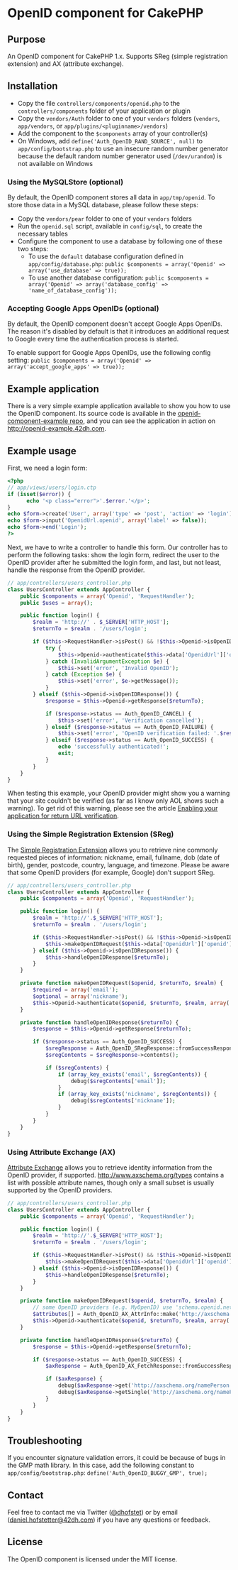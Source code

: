 # OpenID component for CakePHP

## Purpose

An OpenID component for CakePHP 1.x. Supports SReg (simple registration extension) and AX (attribute exchange).

## Installation

* Copy the file `controllers/components/openid.php` to the `controllers/components` folder of your application or plugin
* Copy the `vendors/Auth` folder to one of your `vendors` folders (`vendors`, `app/vendors`, or `app/plugins/<pluginname>/vendors`)
* Add the component to the `$components` array of your controller(s)
* On Windows, add `define('Auth_OpenID_RAND_SOURCE', null)` to `app/config/bootstrap.php` to use an insecure random number generator because the default random number generator used (`/dev/urandom`) is not available on Windows

### Using the MySQLStore (optional)

By default, the OpenID component stores all data in `app/tmp/openid`. To store those data in a MySQL database, please follow these steps:

* Copy the `vendors/pear` folder to one of your `vendors` folders
* Run the `openid.sql` script, available in `config/sql`, to create the necessary tables
* Configure the component to use a database by following one of these two steps:
   * To use the `default` database configuration defined in `app/config/database.php`: `public $components = array('Openid' => array('use_database' => true));`
   * To use another database configuration: `public $components = array('Openid' => array('database_config' => 'name_of_database_config'));`

### Accepting Google Apps OpenIDs (optional)

By default, the OpenID component doesn't accept Google Apps OpenIDs. The reason it's disabled by default is that it introduces an additional request to Google every time the authentication process is started.

To enable support for Google Apps OpenIDs, use the following config setting: `public $components = array('Openid' => array('accept_google_apps' => true));`

## Example application

There is a very simple example application available to show you how to use the OpenID component. Its source code is available in the [openid-component-example repo](https://github.com/cakebaker/openid-component-example/tree/cake_1.x), and you can see the application in action on http://openid-example.42dh.com.

## Example usage

First, we need a login form:

```php
<?php
// app/views/users/login.ctp
if (isset($error)) {
      echo '<p class="error">'.$error.'</p>';
}
echo $form->create('User', array('type' => 'post', 'action' => 'login'));
echo $form->input('OpenidUrl.openid', array('label' => false));
echo $form->end('Login');
?>
```

Next, we have to write a controller to handle this form. Our controller has to perform the following tasks: show the login form, redirect the user to the OpenID provider after he submitted the login form, and last, but not least, handle the response from the OpenID provider.

```php
// app/controllers/users_controller.php
class UsersController extends AppController {
    public $components = array('Openid', 'RequestHandler');
    public $uses = array();

    public function login() {
        $realm = 'http://' . $_SERVER['HTTP_HOST'];
        $returnTo = $realm . '/users/login';

        if ($this->RequestHandler->isPost() && !$this->Openid->isOpenIDResponse()) {
            try {
                $this->Openid->authenticate($this->data['OpenidUrl']['openid'], $returnTo, $realm);
            } catch (InvalidArgumentException $e) {
                $this->set('error', 'Invalid OpenID');
            } catch (Exception $e) {
                $this->set('error', $e->getMessage());
            }
        } elseif ($this->Openid->isOpenIDResponse()) {
            $response = $this->Openid->getResponse($returnTo);

            if ($response->status == Auth_OpenID_CANCEL) {
                $this->set('error', 'Verification cancelled');
            } elseif ($response->status == Auth_OpenID_FAILURE) {
                $this->set('error', 'OpenID verification failed: '.$response->message);
            } elseif ($response->status == Auth_OpenID_SUCCESS) {
                echo 'successfully authenticated!';
                exit;
            }
        }
    }
}
```
When testing this example, your OpenID provider might show you a warning that your site couldn't be verified (as far as I know only AOL shows such a warning). To get rid of this warning, please see the article [Enabling your application for return URL verification](http://cakebaker.42dh.com/2008/03/18/enabling-your-application-for-return-url-verification/).

### Using the Simple Registration Extension (SReg)

The [Simple Registration Extension](http://openid.net/specs/openid-simple-registration-extension-1_0.html) allows you to retrieve nine commonly requested pieces of information: nickname, email, fullname, dob (date of birth), gender, postcode, country, language, and timezone. Please be aware that some OpenID providers (for example, Google) don't support SReg.

```php
// app/controllers/users_controller.php
class UsersController extends AppController {
    public $components = array('Openid', 'RequestHandler');

    public function login() {
        $realm = 'http://'.$_SERVER['HTTP_HOST'];
        $returnTo = $realm . '/users/login';

        if ($this->RequestHandler->isPost() && !$this->Openid->isOpenIDResponse()) {
            $this->makeOpenIDRequest($this->data['OpenidUrl']['openid'], $returnTo, $realm);
        } elseif ($this->Openid->isOpenIDResponse()) {
            $this->handleOpenIDResponse($returnTo);
        }
    }

    private function makeOpenIDRequest($openid, $returnTo, $realm) {
        $required = array('email');
        $optional = array('nickname');
        $this->Openid->authenticate($openid, $returnTo, $realm, array('sreg_required' => $required, 'sreg_optional' => $optional));
    }

    private function handleOpenIDResponse($returnTo) {
        $response = $this->Openid->getResponse($returnTo);

        if ($response->status == Auth_OpenID_SUCCESS) {
            $sregResponse = Auth_OpenID_SRegResponse::fromSuccessResponse($response);
            $sregContents = $sregResponse->contents();

            if ($sregContents) {
                if (array_key_exists('email', $sregContents)) {
                    debug($sregContents['email']);
                }
                if (array_key_exists('nickname', $sregContents)) {
                    debug($sregContents['nickname']);
                }
            }
        }
    }
}
```

### Using Attribute Exchange (AX)

[Attribute Exchange](http://openid.net/specs/openid-attribute-exchange-1_0.html) allows you to retrieve identity information from the OpenID provider, if supported. http://www.axschema.org/types contains a list with possible attribute names, though only a small subset is usually supported by the OpenID providers.

```php
// app/controllers/users_controller.php
class UsersController extends AppController {
    public $components = array('Openid', 'RequestHandler');

    public function login() {
        $realm = 'http://'.$_SERVER['HTTP_HOST'];
        $returnTo = $realm . '/users/login';

        if ($this->RequestHandler->isPost() && !$this->Openid->isOpenIDResponse()) {
            $this->makeOpenIDRequest($this->data['OpenidUrl']['openid'], $returnTo, $realm);
        } elseif ($this->Openid->isOpenIDResponse()) {
            $this->handleOpenIDResponse($returnTo);
        }
    }

    private function makeOpenIDRequest($openid, $returnTo, $realm) {
        // some OpenID providers (e.g. MyOpenID) use 'schema.openid.net' instead of 'axschema.org'
        $attributes[] = Auth_OpenID_AX_AttrInfo::make('http://axschema.org/namePerson', 1, true, 'fullname');
        $this->Openid->authenticate($openid, $returnTo, $realm, array('ax' => $attributes));
    }

    private function handleOpenIDResponse($returnTo) {
        $response = $this->Openid->getResponse($returnTo);

        if ($response->status == Auth_OpenID_SUCCESS) {
            $axResponse = Auth_OpenID_AX_FetchResponse::fromSuccessResponse($response);

            if ($axResponse) {
                debug($axResponse->get('http://axschema.org/namePerson'));
                debug($axResponse->getSingle('http://axschema.org/namePerson'));
            }
        }
    }
}
```

## Troubleshooting

If you encounter signature validation errors, it could be because of bugs in the GMP math library. In this case, add the following constant to `app/config/bootstrap.php`: `define('Auth_OpenID_BUGGY_GMP', true);`

## Contact

Feel free to contact me via Twitter ([@dhofstet](https://twitter.com/dhofstet)) or by email (daniel.hofstetter@42dh.com) if you have any questions or feedback.

## License

The OpenID component is licensed under the MIT license.
